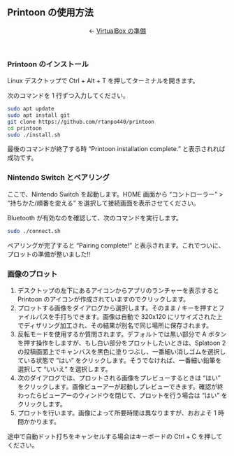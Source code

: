 ## Printoon の使用方法

<p align="center">
    ← <a href="../setup-linux/index.md">VirtualBox の準備</a>
</p>

<br>


### Printoon のインストール

Linux デスクトップで Ctrl + Alt + T を押してターミナルを開きます。

次のコマンドを 1 行ずつ入力してください。

```bash
sudo apt update
sudo apt install git
git clone https://github.com/rtanpo440/printoon
cd printoon
sudo ./install.sh
```

最後のコマンドが終了する時 “Printoon installation complete.” と表示されれば成功です。


### Nintendo Switch とペアリング

ここで、Nintendo Switch を起動します。HOME 画面から “コントローラー” > ”持ちかた/順番を変える” を選択して接続画面を表示させてください。

Bluetooth が有効なのを確認して、次のコマンドを実行します。

```bash
sudo ./connect.sh
```

ペアリングが完了すると “Pairing complete!” と表示されます。これでついに、プロットの準備が整いました!!


### 画像のプロット

1. デスクトップの左下にあるアイコンからアプリのランチャーを表示すると Printoon のアイコンが作成されていますのでクリックします。
2. プロットする画像をダイアログから選択します。そのまま / キーを押すとファイルパスを手打ちできます。画像は自動で 320x120 にリサイズされた上でディザリング加工され、その結果が別名で同じ場所に保存されます。
3. 反転モードを使用するか質問されます。デフォルトでは黒い部分で A ボタンを押す操作をしますが、もし白い部分をプロットしたいときは、Splatoon 2 の投稿画面上でキャンバスを黒色に塗りつぶし、一番細い消しゴムを選択している状態で “はい” をクリックします。そうでなければ、一番細い鉛筆を選択して “いいえ” を選択します。
4. 次のダイアログでは、プロットされる画像をプレビューするときは “はい” をクリックします。画像ビューアーが起動しプレビューできます。確認が終わったらビューアーのウィンドウを閉じて、プロットを行う場合は “はい” をクリックします。
5. プロットを行います。画像によって所要時間は異なりますが、おおよそ 1 時間かかります。

途中で自動ドット打ちをキャンセルする場合はキーボードの Ctrl + C を押してください。
